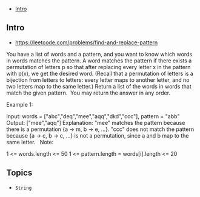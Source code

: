 - [Intro](#intro)

## Intro

- https://leetcode.com/problems/find-and-replace-pattern

You have a list of words and a pattern, and you want to know which words in words matches the pattern.
A word matches the pattern if there exists a permutation of letters p so that after replacing every letter x in the pattern with p(x), we get the desired word.
(Recall that a permutation of letters is a bijection from letters to letters: every letter maps to another letter, and no two letters map to the same letter.)
Return a list of the words in words that match the given pattern. 
You may return the answer in any order.
 

Example 1:

Input: words = ["abc","deq","mee","aqq","dkd","ccc"], pattern = "abb"
Output: ["mee","aqq"]
Explanation: "mee" matches the pattern because there is a permutation {a -> m, b -> e, ...}. 
"ccc" does not match the pattern because {a -> c, b -> c, ...} is not a permutation,
since a and b map to the same letter.
 
Note:

1 <= words.length <= 50
1 <= pattern.length = words[i].length <= 20




## Topics

- `String`


